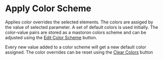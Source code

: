 # Apply Color Scheme

Applies color overrides the selected elements. The colors are assiged by the value of selected parameter. A set of default colors is used initially. The color-value pairs are stored as a mastoron colors scheme and can be adjusted using the [Edit Color Scheme](EditColorScheme.pushbutton/README.md) button.

Every new value added to a color scheme will get a new default color assigned.
The color overrides can be reset using the [Clear Colors](Visualize.panel/ColorScheme.pulldown/ClearColors.pushbutton/README.md) button

